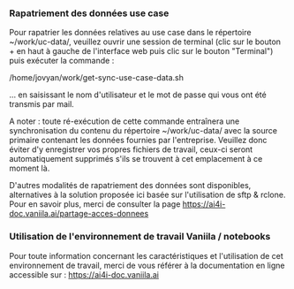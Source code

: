 ### Rapatriement des données use case

Pour rapatrier les données relatives au use case dans le répertoire ~/work/uc-data/,
veuillez ouvrir une session de terminal (clic sur le bouton + en haut à gauche
de l'interface web puis clic sur le bouton "Terminal") puis exécuter la commande :

/home/jovyan/work/get-sync-use-case-data.sh

... en saisissant le nom d'utilisateur et le mot de passe qui vous ont été transmis
par mail.

A noter : toute ré-exécution de cette commande entraînera une synchronisation du contenu
du répertoire ~/work/uc-data/ avec la source primaire contenant les données 
fournies par l'entreprise. Veuillez donc éviter d'y enregistrer vos propres fichiers
de travail, ceux-ci seront automatiquement supprimés s'ils se trouvent à cet
emplacement à ce moment là.

D'autres modalités de rapatriement des données sont disponibles, alternatives
à la solution proposée ici basée sur l'utilisation de sftp & rclone. Pour en savoir 
plus, merci de consulter la page https://ai4i-doc.vaniila.ai/partage-acces-donnees

### Utilisation de l'environnement de travail Vaniila / notebooks

Pour toute information concernant les caractéristiques et l'utilisation de cet
environnement de travail, merci de vous référer à la documentation en ligne
accessible sur : https://ai4i-doc.vaniila.ai